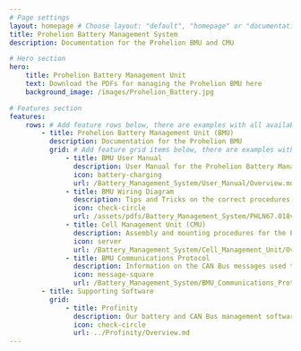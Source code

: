 ```yaml
---
# Page settings
layout: homepage # Choose layout: "default", "homepage" or "documentation-archive"
title: Prohelion Battery Management System
description: Documentation for the Prohelion BMU and CMU

# Hero section
hero:
    title: Prohelion Battery Management Unit
    text: Download the PDFs for managing the Prohelion BMU here
    background_image: /images/Prohelion_Battery.jpg

# Features section
features:
    rows: # Add feature rows below, there are examples with all available options
        - title: Prohelion Battery Management Unit (BMU)
          description: Documentation for the Prohelion BMU
          grid: # Add feature grid items below, there are examples with all available options
              - title: BMU User Manual
                description: User Manual for the Prohelion Battery Management Unit (BMU)
                icon: battery-charging
                url: /Battery_Management_System/User_Manual/Overview.md
              - title: BMU Wiring Diagram
                description: Tips and Tricks on the correct procedures for wiring a Prohelion BMU
                icon: check-circle
                url: /assets/pdfs/Battery_Management_System/PHLN67.018v1 BMU Wiring Diagram.pdf
              - title: Cell Management Unit (CMU)
                description: Assembly and mounting procedures for the Prohelion CMU and wiring harness
                icon: server
                url: /Battery_Management_System/Cell_Management_Unit/Overview.md
              - title: BMU Communications Protocol
                description: Information on the CAN Bus messages used to start and control the Prohelion BMU
                icon: message-square
                url: /Battery_Management_System/BMU_Communications_Protocol/Overview.md         
        - title: Supporting Software          
          grid:
              - title: Profinity
                description: Our battery and CAN Bus management software solution.
                icon: check-circle
                url: ../Profinity/Overview.md
---
```

